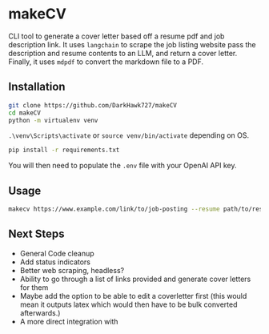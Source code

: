 # makeCV

CLI tool to generate a cover letter based off a resume pdf and job description link. It uses `langchain` to scrape the job listing website pass the description and resume contents to an LLM, and return a cover letter. Finally, it uses `mdpdf` to convert the markdown file to a PDF.

## Installation

```sh
git clone https://github.com/DarkHawk727/makeCV
cd makeCV
python -m virtualenv venv
```

 `.\venv\Scripts\activate` or  `source venv/bin/activate` depending on OS.

```sh
pip install -r requirements.txt
```

You will then need to populate the `.env` file with your OpenAI API key.

## Usage

```sh
makecv https://www.example.com/link/to/job-posting --resume path/to/resume  --destination path/to/destination
```

## Next Steps

- General Code cleanup
- Add status indicators
- Better web scraping, headless?
- Ability to go through a list of links provided and generate cover letters for them
- Maybe add the option to be able to edit a coverletter first (this would mean it outputs latex which would then have to be bulk converted afterwards.)
- A more direct integration with 